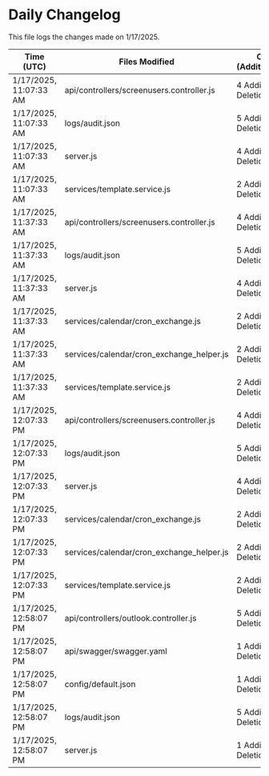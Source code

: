 # Daily Changelog

This file logs the changes made on 1/17/2025.

| Time (UTC)             | Files Modified                    | Changes (Addition/Deletion) |
|------------------------|-----------------------------------|-----------------------------|
| 1/17/2025, 11:07:33 AM | api/controllers/screenusers.controller.js | 4 Additions & 4 Deletions |
| 1/17/2025, 11:07:33 AM | logs/audit.json | 5 Additions & 5 Deletions |
| 1/17/2025, 11:07:33 AM | server.js | 4 Additions & 4 Deletions |
| 1/17/2025, 11:07:33 AM | services/template.service.js | 2 Additions & 2 Deletions |
| 1/17/2025, 11:37:33 AM | api/controllers/screenusers.controller.js | 4 Additions & 4 Deletions|
| 1/17/2025, 11:37:33 AM | logs/audit.json | 5 Additions & 5 Deletions|
| 1/17/2025, 11:37:33 AM | server.js | 4 Additions & 4 Deletions|
| 1/17/2025, 11:37:33 AM | services/calendar/cron_exchange.js | 2 Additions & 0 Deletions|
| 1/17/2025, 11:37:33 AM | services/calendar/cron_exchange_helper.js | 2 Additions & 0 Deletions|
| 1/17/2025, 11:37:33 AM | services/template.service.js | 2 Additions & 2 Deletions|
| 1/17/2025, 12:07:33 PM | api/controllers/screenusers.controller.js | 4 Additions & 4 Deletions|
| 1/17/2025, 12:07:33 PM | logs/audit.json | 5 Additions & 5 Deletions|
| 1/17/2025, 12:07:33 PM | server.js | 4 Additions & 4 Deletions|
| 1/17/2025, 12:07:33 PM | services/calendar/cron_exchange.js | 2 Additions & 0 Deletions|
| 1/17/2025, 12:07:33 PM | services/calendar/cron_exchange_helper.js | 2 Additions & 0 Deletions|
| 1/17/2025, 12:07:33 PM | services/template.service.js | 2 Additions & 2 Deletions|
| 1/17/2025, 12:58:07 PM | api/controllers/outlook.controller.js | 5 Additions & 5 Deletions|
| 1/17/2025, 12:58:07 PM | api/swagger/swagger.yaml | 1 Additions & 1 Deletions|
| 1/17/2025, 12:58:07 PM | config/default.json | 1 Additions & 1 Deletions|
| 1/17/2025, 12:58:07 PM | logs/audit.json | 5 Additions & 5 Deletions|
| 1/17/2025, 12:58:07 PM | server.js | 1 Additions & 1 Deletions|
